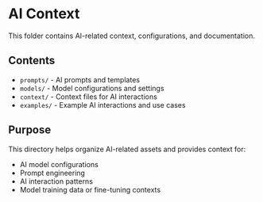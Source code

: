 # AI Context

This folder contains AI-related context, configurations, and documentation.

## Contents

- `prompts/` - AI prompts and templates
- `models/` - Model configurations and settings
- `context/` - Context files for AI interactions
- `examples/` - Example AI interactions and use cases

## Purpose

This directory helps organize AI-related assets and provides context for:
- AI model configurations
- Prompt engineering
- AI interaction patterns
- Model training data or fine-tuning contexts
